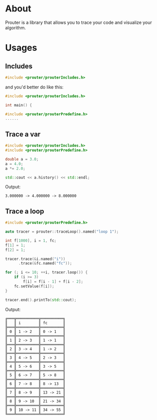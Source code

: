 # About

Prouter is a library that allows you to trace your code and visualize your algorithm.

# Usages

## Includes

```c++
#include <prouter/prouterIncludes.h>
```

and you'd better do like this:

```c++
#include <prouter/prouterIncludes.h>

int main() {

#include <prouter/prouterPredefine.h>
......
```

## Trace a var

```c++
#include <prouter/prouterIncludes.h>
#include <prouter/prouterPredefine.h>

double a = 3.0;
a = 4.0;
a *= 2.0;

std::cout << a.history() << std::endl;
```

Output:

```text
3.000000 -> 4.000000 -> 8.000000
```

## Trace a loop

```c++
#include <prouter/prouterPredefine.h>

auto tracer = prouter::traceLoop().named("loop 1");

int f[1000], i = 1, fc;
f[1] = 1;
f[2] = 1;

tracer.trace(&i.named("i"))
      .trace(&fc.named("fc"));

for (; i <= 10; ++i, tracer.loop()) {
    if (i >= 3)
        f[i] = f[i - 1] + f[i - 2];
    fc.setValue(f[i]);
}

tracer.end().printTo(std::cout);
```

Output:

```text
╔═══╦══════════╦══════════╗
║   ║ i        ║ fc       ║
╠═══╬══════════╬══════════╣
║ 0 ║ 1 -> 2   ║ 0 -> 1   ║
╠═══╬══════════╬══════════╣
║ 1 ║ 2 -> 3   ║ 1 -> 1   ║
╠═══╬══════════╬══════════╣
║ 2 ║ 3 -> 4   ║ 1 -> 2   ║
╠═══╬══════════╬══════════╣
║ 3 ║ 4 -> 5   ║ 2 -> 3   ║
╠═══╬══════════╬══════════╣
║ 4 ║ 5 -> 6   ║ 3 -> 5   ║
╠═══╬══════════╬══════════╣
║ 5 ║ 6 -> 7   ║ 5 -> 8   ║
╠═══╬══════════╬══════════╣
║ 6 ║ 7 -> 8   ║ 8 -> 13  ║
╠═══╬══════════╬══════════╣
║ 7 ║ 8 -> 9   ║ 13 -> 21 ║
╠═══╬══════════╬══════════╣
║ 8 ║ 9 -> 10  ║ 21 -> 34 ║
╠═══╬══════════╬══════════╣
║ 9 ║ 10 -> 11 ║ 34 -> 55 ║
╚═══╩══════════╩══════════╝
```
